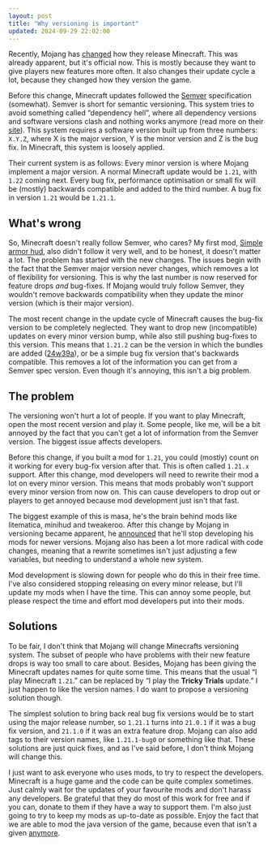 ```yaml
---
layout: post
title: "Why versioning is important"
updated: 2024-09-29 22:02:00
---
```


Recently, Mojang has [changed](https://www.minecraft.net/en-us/article/the-future-of-minecrafts-development) how they release Minecraft. This was already apparent, but it's official now. This is mostly because they want to give players new features more often. It also changes their update cycle a lot, because they changed how they version the game.

Before this change, Minecraft updates followed the [Semver](https://semver.org/) specification (somewhat). Semver is short for semantic versioning. This system tries to avoid something called “dependency hell”, where all dependency versions and software versions clash and nothing works anymore (read more on their [site](https://semver.org/#introduction)). This system requires a software version built up from three numbers: `X.Y.Z`, where X is the major version, Y is the minor version and Z is the bug fix. In Minecraft, this system is loosely applied.

Their current system is as follows: Every minor version is where Mojang implement a major version. A normal Minecraft update would be `1.21`, with `1.22` coming next. Every bug fix, performance optimisation or small fix will be (mostly) backwards compatible and added to the third number. A bug fix in version `1.21` would be `1.21.1`.

## What's wrong

So, Minecraft doesn't really follow Semver, who cares? My first mod, [Simple armor hud](https://github.com/legoraft/simple-armor-hud/releases), also didn't follow it very well, and to be honest, it doesn't matter a lot. The problem has started with the new changes. The issues begin with the fact that the Semver major version never changes, which removes a lot of flexibility for versioning. This is why the last number is now reserved for feature drops _and_ bug-fixes. If Mojang would truly follow Semver, they wouldn't remove backwards compatibility when they update the minor version (which is their major version).

The most recent change in the update cycle of Minecraft causes the bug-fix version to be completely neglected. They want to drop new (incompatible) updates on every minor version bump, while also still pushing bug-fixes to this version. This means that `1.21.2` can be the version in which the bundles are added ([24w39a](https://www.minecraft.net/en-us/article/minecraft-snapshot-24w39a)), or be a simple bug fix version that's backwards compatible. This removes a lot of the information you can get from a Semver spec version. Even though it's annoying, this isn't a big problem.

## The problem

The versioning won't hurt a lot of people. If you want to play Minecraft, open the most recent version and play it. Some people, like me, will be a bit annoyed by the fact that you can't get a lot of information from the Semver version. The biggest issue affects developers.

Before this change, if you built a mod for `1.21`, you could (mostly) count on it working for every bug-fix version after that. This is often called `1.21.x` support. After this change, mod developers will need to rewrite their mod a lot on every minor version. This means that mods probably won't support every minor version from now on. This can cause developers to drop out or players to get annoyed because mod development just isn't that fast.

The biggest example of this is masa, he's the brain behind mods like litematica, minihud and tweakeroo. After this change by Mojang in versioning became apparent, he [announced](https://www.reddit.com/r/litematica/comments/1di4o3h/announcement_about_litematicas_future_and_updates/) that he'll stop developing his mods for newer versions. Mojang also has been a lot more radical with code changes, meaning that a rewrite sometimes isn't just adjusting a few variables, but needing to understand a whole new system.

Mod development is slowing down for people who do this in their free time. I've also considered stopping releasing on every minor release, but I'll update my mods when I have the time. This can annoy some people, but please respect the time and effort mod developers put into their mods.

## Solutions

To be fair, I don't think that Mojang will change Minecrafts versioning system. The subset of people who have problems with their new feature drops is way too small to care about. Besides, Mojang has been giving the Minecraft updates names for quite some time. This means that the usual “I play Minecraft `1.21`.” can be replaced by “I play the **Tricky Trials** update.” I just happen to like the version names. I do want to propose a versioning solution though.

The simplest solution to bring back real bug fix versions would be to start using the major release number, so `1.21.1` turns into `21.0.1` if it was a bug fix version, and `21.1.0` if it was an extra feature drop. Mojang can also add tags to their version names, like `1.21.1-bug0` or something like that. These solutions are just quick fixes, and as I've said before, I don't think Mojang will change this.

I just want to ask everyone who uses mods, to try to respect the developers. Minecraft is a huge game and the code can be quite complex sometimes. Just calmly wait for the updates of your favourite mods and don't harass any developers. Be grateful that they do most of this work for free and if you can, donate to them if they have a way to support them. I'm also just going to try to keep my mods as up-to-date as possible. Enjoy the fact that we are able to mod the java version of the game, because even that isn't a given [anymore](https://www.reddit.com/r/MCPE/comments/1d9j3cb/modding_for_mcbe_is_actively_getting_supressed/).
